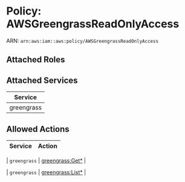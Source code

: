 # Policy: AWSGreengrassReadOnlyAccess

ARN: `arn:aws:iam::aws:policy/AWSGreengrassReadOnlyAccess`

## Attached Roles

## Attached Services

| Service |
|---------|
| greengrass |

## Allowed Actions

| Service | Action |
|:-------:|--------|

| `greengrass` | [greengrass:Get*](../actions.md#greengrass:getall) |

| `greengrass` | [greengrass:List*](../actions.md#greengrass:listall) |

